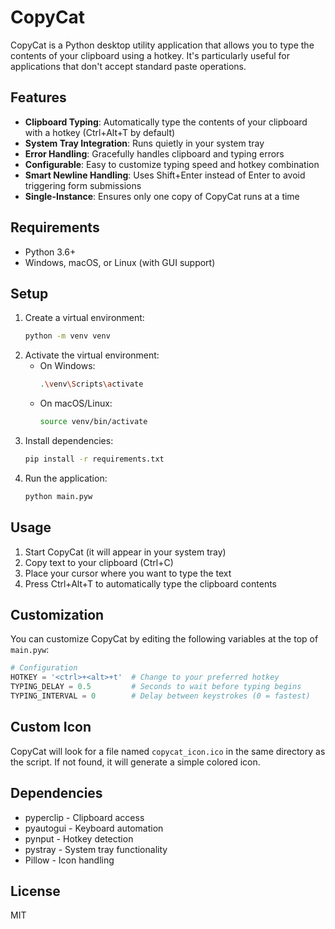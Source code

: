 # CopyCat

CopyCat is a Python desktop utility application that allows you to type the contents of your clipboard using a hotkey. It's particularly useful for applications that don't accept standard paste operations.

## Features
- **Clipboard Typing**: Automatically type the contents of your clipboard with a hotkey (Ctrl+Alt+T by default)
- **System Tray Integration**: Runs quietly in your system tray
- **Error Handling**: Gracefully handles clipboard and typing errors
- **Configurable**: Easy to customize typing speed and hotkey combination
- **Smart Newline Handling**: Uses Shift+Enter instead of Enter to avoid triggering form submissions
- **Single-Instance**: Ensures only one copy of CopyCat runs at a time

## Requirements
- Python 3.6+
- Windows, macOS, or Linux (with GUI support)

## Setup

1. Create a virtual environment:
   ```bash
   python -m venv venv
   ```
2. Activate the virtual environment:
   - On Windows:
     ```bash
     .\venv\Scripts\activate
     ```
   - On macOS/Linux:
     ```bash
     source venv/bin/activate
     ```
3. Install dependencies:
   ```bash
   pip install -r requirements.txt
   ```
4. Run the application:
   ```bash
   python main.pyw
   ```

## Usage

1. Start CopyCat (it will appear in your system tray)
2. Copy text to your clipboard (Ctrl+C)
3. Place your cursor where you want to type the text
4. Press Ctrl+Alt+T to automatically type the clipboard contents

## Customization

You can customize CopyCat by editing the following variables at the top of `main.pyw`:

```python
# Configuration
HOTKEY = '<ctrl>+<alt>+t'  # Change to your preferred hotkey
TYPING_DELAY = 0.5         # Seconds to wait before typing begins
TYPING_INTERVAL = 0        # Delay between keystrokes (0 = fastest)
```

## Custom Icon

CopyCat will look for a file named `copycat_icon.ico` in the same directory as the script. If not found, it will generate a simple colored icon.

## Dependencies

- pyperclip - Clipboard access
- pyautogui - Keyboard automation
- pynput - Hotkey detection
- pystray - System tray functionality
- Pillow - Icon handling

## License

MIT
